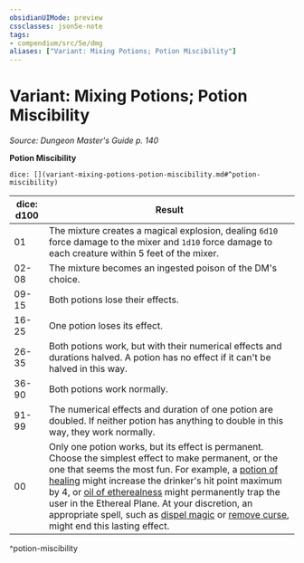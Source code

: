 ```yaml
---
obsidianUIMode: preview
cssclasses: json5e-note
tags:
- compendium/src/5e/dmg
aliases: ["Variant: Mixing Potions; Potion Miscibility"]
---
```

# Variant: Mixing Potions; Potion Miscibility
*Source: Dungeon Master's Guide p. 140* 

**Potion Miscibility**

`dice: [](variant-mixing-potions-potion-miscibility.md#^potion-miscibility)`

| dice: d100 | Result |
|------------|--------|
| 01 | The mixture creates a magical explosion, dealing `6d10` force damage to the mixer and `1d10` force damage to each creature within 5 feet of the mixer. |
| 02-08 | The mixture becomes an ingested poison of the DM's choice. |
| 09-15 | Both potions lose their effects. |
| 16-25 | One potion loses its effect. |
| 26-35 | Both potions work, but with their numerical effects and durations halved. A potion has no effect if it can't be halved in this way. |
| 36-90 | Both potions work normally. |
| 91-99 | The numerical effects and duration of one potion are doubled. If neither potion has anything to double in this way, they work normally. |
| 00 | Only one potion works, but its effect is permanent. Choose the simplest effect to make permanent, or the one that seems the most fun. For example, a [potion of healing](compendium/items/potion-of-healing.md) might increase the drinker's hit point maximum by 4, or [oil of etherealness](compendium/items/oil-of-etherealness.md) might permanently trap the user in the Ethereal Plane. At your discretion, an appropriate spell, such as [dispel magic](compendium/spells/dispel-magic.md) or [remove curse](compendium/spells/remove-curse.md), might end this lasting effect. |
^potion-miscibility
